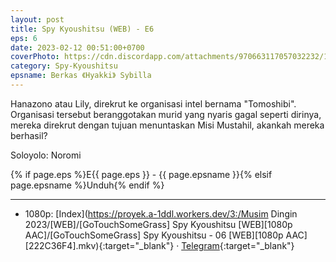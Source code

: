 ```yaml
---
layout: post
title: Spy Kyoushitsu (WEB) - E6
eps: 6
date: 2023-02-12 00:51:00+0700
coverPhoto: https://cdn.discordapp.com/attachments/970663117057032232/1074022603565584455/mpv-shot0200.jpg
category: Spy-Kyoushitsu
epsname: Berkas 《Hyakki》 Sybilla
---
```


Hanazono atau Lily, direkrut ke organisasi intel bernama "Tomoshibi". Organisasi tersebut beranggotakan murid yang nyaris gagal seperti dirinya, mereka direkrut dengan tujuan menuntaskan Misi Mustahil, akankah mereka berhasil?

Soloyolo: Noromi

{% if page.eps %}E{{ page.eps }} - {{ page.epsname }}{% elsif page.epsname %}Unduh{% endif %}

---
- 1080p: [Index](https://proyek.a-1ddl.workers.dev/3:/Musim Dingin 2023/[WEB]/[GoTouchSomeGrass] Spy Kyoushitsu [WEB][1080p AAC]/[GoTouchSomeGrass] Spy Kyoushitsu - 06 [WEB][1080p AAC][222C36F4].mkv){:target="_blank"} &middot; [Telegram](https://t.me/a1fansubweeklies/199){:target="_blank"}
